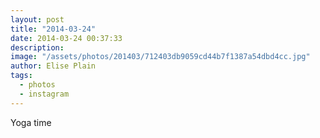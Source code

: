 ```yaml
---
layout: post
title: "2014-03-24"
date: 2014-03-24 00:37:33
description: 
image: "/assets/photos/201403/712403db9059cd44b7f1387a54dbd4cc.jpg"
author: Elise Plain
tags: 
  - photos
  - instagram
---
```


Yoga time
<p></p>
